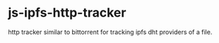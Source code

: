 # js-ipfs-http-tracker
http tracker similar to bittorrent for tracking ipfs dht providers of a file.
